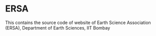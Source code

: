 # ERSA
This contains the source code of website of Earth Science Association (ERSA), Department of Earth Sciences, IIT Bombay

